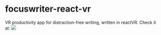 # focuswriter-react-vr
VR productivity app for distraction-free writing, written in reactVR. Check it at:
![](https://nikodunk.github.io/blog/img/schemes/demo2.gif)
